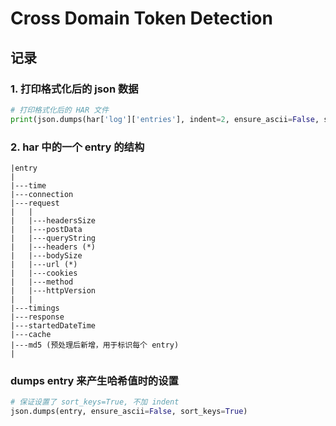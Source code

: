 # Cross Domain Token Detection

## 记录

### 1. 打印格式化后的 json 数据

```python
# 打印格式化后的 HAR 文件
print(json.dumps(har['log']['entries'], indent=2, ensure_ascii=False, sort_keys=True))
```

### 2. har 中的一个 entry 的结构

```
|entry
|
|---time
|---connection
|---request
|   |
|   |---headersSize
|   |---postData
|   |---queryString
|   |---headers (*)
|   |---bodySize
|   |---url (*)
|   |---cookies
|   |---method
|   |---httpVersion
|   |
|---timings
|---response
|---startedDateTime
|---cache
|---md5 (预处理后新增，用于标识每个 entry)
|
```

### dumps entry 来产生哈希值时的设置

```python
# 保证设置了 sort_keys=True, 不加 indent
json.dumps(entry, ensure_ascii=False, sort_keys=True)
```